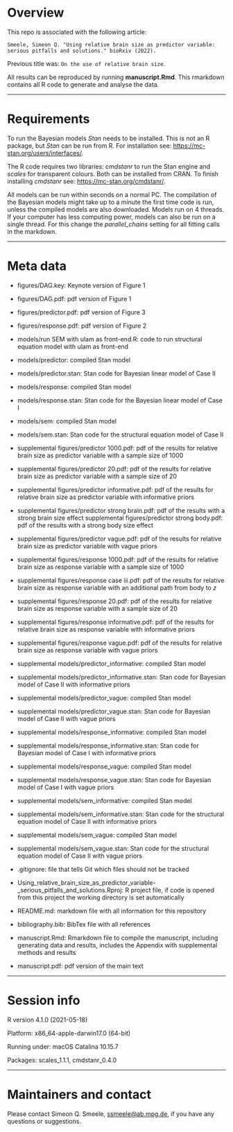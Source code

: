 # Overview

This repo is associated with the following article: 

```
Smeele, Simeon Q. "Using relative brain size as predictor variable: serious pitfalls and solutions." bioRxiv (2022).
```
Previous title was: `On the use of relative brain size`.

All results can be reproduced by running **manuscript.Rmd**. This rmarkdown contains all R code to generate and analyse the data. 

------------------------------------------------

# Requirements

To run the Bayesian models *Stan* needs to be installed. This is not an R package, but *Stan* can be run from R. For installation see: https://mc-stan.org/users/interfaces/. 

The R code requires two libraries: *cmdstanr* to run the Stan engine and *scales* for transparent colours. Both can be installed from CRAN. To finish installing *cmdstanr* see: https://mc-stan.org/cmdstanr/. 

All models can be run within seconds on a normal PC. The compilation of the Bayesian models might take up to a minute the first time code is run, unless the compiled models are also downloaded. Models run on 4 threads. If your computer has less computing power, models can also be run on a single thread. For this change the *parallel_chains* setting for all fitting calls in the markdown. 

------------------------------------------------

# Meta data

- figures/DAG.key: Keynote version of Figure 1
- figures/DAG.pdf: pdf version of Figure 1
- figures/predictor.pdf: pdf version of Figure 3
- figures/response.pdf: pdf version of Figure 2

- models/run SEM with ulam as front-end.R: code to run structural equation model with ulam as front-end
- models/predictor: compiled Stan model
- models/predictor.stan: Stan code for Bayesian linear model of Case II
- models/response: compiled Stan model
- models/response.stan: Stan code for the Bayesian linear model of Case I
- models/sem: compiled Stan model
- models/sem.stan: Stan code for the structural equation model of Case II

- supplemental figures/predictor 1000.pdf: pdf of the results for relative brain size as predictor variable with a sample size of 1000
- supplemental figures/predictor 20.pdf: pdf of the results for relative brain size as predictor variable with a sample size of 20
- supplemental figures/predictor informative.pdf: pdf of the results for relative brain size as predictor variable with informative priors
- supplemental figures/predictor strong brain.pdf: pdf of the results with a strong brain size effect
supplemental figures/predictor strong body.pdf: pdf of the results with a strong body size effect
- supplemental figures/predictor vague.pdf: pdf of the results for relative brain size as predictor variable with vague priors
- supplemental figures/response 1000.pdf: pdf of the results for relative brain size as response variable with a sample size of 1000
- supplemental figures/response case iii.pdf: pdf of the results for relative brain size as response variable with an additional path from body to *z*
- supplemental figures/response 20.pdf: pdf of the results for relative brain size as response variable with a sample size of 20
- supplemental figures/response informative.pdf: pdf of the results for relative brain size as response variable with informative priors
- supplemental figures/response vague.pdf: pdf of the results for relative brain size as response variable with vague priors

- supplemental models/predictor_informative: compiled Stan model
- supplemental models/predictor_informative.stan: Stan code for Bayesian model of Case II with informative priors
- supplemental models/predictor_vague: compiled Stan model
- supplemental models/predictor_vague.stan: Stan code for Bayesian model of Case II with vague priors
- supplemental models/response_informative: compiled Stan model
- supplemental models/response_informative.stan: Stan code for Bayesian model of Case I with informative priors
- supplemental models/response_vague: compiled Stan model
- supplemental models/response_vague.stan: Stan code for Bayesian model of Case I with vague priors
- supplemental models/sem_informative: compiled Stan model
- supplemental models/sem_informative.stan: Stan code for the structural equation model of Case II with informative priors
- supplemental models/sem_vague: compiled Stan model
- supplemental models/sem_vague.stan: Stan code for the structural equation model of Case II with vague priors

- .gitignore: file that tells Git which files should not be tracked
- Using_relative_brain_size_as_predictor_variable-_serious_pitfalls_and_solutions.Rproj: R project file, if code is opened from this project the working directory is set automatically
- README.md: markdown file with all information for this repository
- bibliography.bib: BibTex file with all references
- manuscript.Rmd: Rmarkdown file to compile the manuscript, including generating data and results, includes the Appendix with supplemental methods and results
- manuscript.pdf: pdf version of the main text

------------------------------------------------

# Session info

R version 4.1.0 (2021-05-18)

Platform: x86_64-apple-darwin17.0 (64-bit)

Running under: macOS Catalina 10.15.7

Packages: scales_1.1.1, cmdstanr_0.4.0

------------------------------------------------

# Maintainers and contact

Please contact Simeon Q. Smeele, <ssmeele@ab.mpg.de>, if you have any questions or suggestions. 

